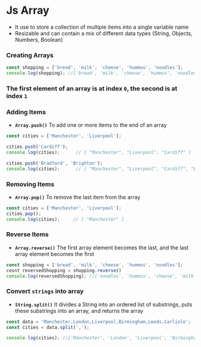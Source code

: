 # Js Array
- It use to store a collection of multiple items into a single variable name
- Resizable and can contain a mix of different data types (String, Objects, Numbers, Boolean)

### Creating Arrays
```javascript
const shopping = ['bread', 'milk', 'cheese', 'hummus', 'noodles'];
console.log(shopping); //['bread', 'milk', 'cheese', 'hummus', 'noodles']
```
### The first element of an array is at index `0`, the second is at index `1`

### Adding Items
- **`Array.push()`** To add one or more items to the end of an array 

```javascript
const cities = ['Manchester', 'Liverpool'];

cities.push('Cardiff');
console.log(cities);      // [ "Manchester", "Liverpool", "Cardiff" ]

cities.push('Bradford', 'Brighton');
console.log(cities);      // [ "Manchester", "Liverpool", "Cardiff", "Bradford", "Brighton" ]
```
### Removing Items
- **`Array.pop()`** To remove the last item from the array

```javascript
const cities = ['Manchester', 'Liverpool'];
cities.pop();
console.log(cities);     // [ "Manchester" ]
```
### Reverse Items
- **`Array.reverse()`** The first array element becomes the last, and the last array element becomes the first
```javascript
const shopping = ['bread', 'milk', 'cheese', 'hummus', 'noodles'];
cosnt reversedShopping = shopping.reverse()
console.log(reversedShopping); //['noodles', 'hummus', 'cheese', 'milk', 'bread']
```

### Convert `strings` into array
- **`String.split()`** It divides a String into an ordered list of substrings, puts these substrings into an array, and returns the array
```javascript
const data = 'Manchester,London,Liverpool,Birmingham,Leeds,Carlisle';
const cities = data.split(',');

console.log(cities); //['Manchester', 'London', 'Liverpool', 'Birmingham', 'Leeds', 'Carlisle']
```
